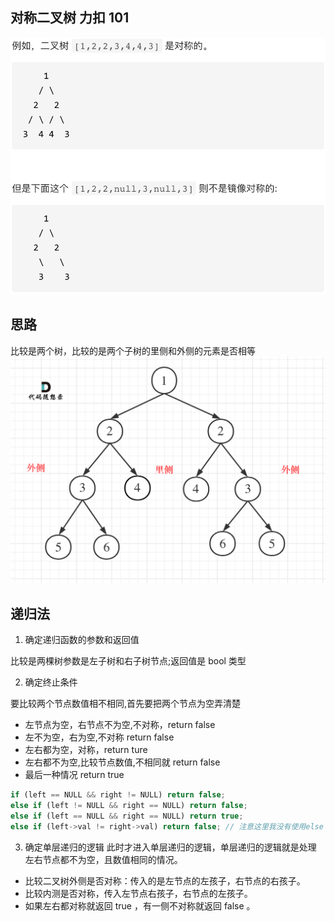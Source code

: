 ## 对称二叉树 力扣 101

![这是图片](./1.png)

## 思路

比较是两个树，比较的是两个子树的里侧和外侧的元素是否相等
![这是图片](./2.png)

## 递归法

1. 确定递归函数的参数和返回值

比较是两棵树参数是左子树和右子树节点;返回值是 bool 类型

2. 确定终止条件

要比较两个节点数值相不相同,首先要把两个节点为空弄清楚

- 左节点为空，右节点不为空,不对称，return false
- 左不为空，右为空,不对称 return false
- 左右都为空，对称，return ture
- 左右都不为空,比较节点数值,不相同就 return false
- 最后一种情况 return true

```js
if (left == NULL && right != NULL) return false;
else if (left != NULL && right == NULL) return false;
else if (left == NULL && right == NULL) return true;
else if (left->val != right->val) return false; // 注意这里我没有使用else
```

3. 确定单层递归的逻辑
   此时才进入单层递归的逻辑，单层递归的逻辑就是处理 左右节点都不为空，且数值相同的情况。

- 比较二叉树外侧是否对称：传入的是左节点的左孩子，右节点的右孩子。
- 比较内测是否对称，传入左节点右孩子，右节点的左孩子。
- 如果左右都对称就返回 true ，有一侧不对称就返回 false 。
